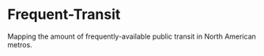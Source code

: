 # Frequent-Transit
Mapping the amount of frequently-available public transit in North American metros.
